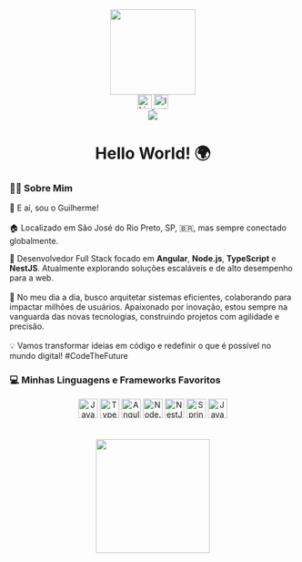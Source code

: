 <div align="center">
  <img
    height="150"
    src="https://media2.giphy.com/media/3oKIPnAiaMCws8nOsE/giphy.gif?cid=ecf05e47c70ys80yu08rgtshnesb0zk5hff8vgmu27j76fww&ep=v1_gifs_search&rid=giphy.gif&ct=g"
  />
</div>
<div align="center">
  <a
    href="https://www.linkedin.com/in/guilherme-carmona-abb02b239/"
    target="_blank"
  >
    <img
      src="https://img.shields.io/static/v1?message=LinkedIn&logo=linkedin&label=&color=0077B5&logoColor=white&style=for-the-badge"
      height="25"
      alt="LinkedIn logo"
    />
  </a>
  <a href="https://www.instagram.com/imkarmona" target="_blank">
    <img
      src="https://img.shields.io/static/v1?message=Instagram&logo=instagram&label=&color=E4405F&logoColor=white&style=for-the-badge"
      height="25"
      alt="Instagram logo"
    />
  </a>
</div>
<div align="center">
  <img
    src="https://visitor-badge.laobi.icu/badge?page_id=imkarmona.imkarmona&"
  />
</div>
<h1 align="center">Hello World! 🌍</h1>
<h3 align="left">👨‍💻 Sobre Mim</h3>
<p align="left">
  👋 E aí, sou o Guilherme!<br /><br />
  🏠 Localizado em São José do Rio Preto, SP, 🇧🇷, mas sempre conectado
  globalmente.<br />

  💼 Desenvolvedor Full Stack focado em <strong>Angular</strong>,
  <strong>Node.js</strong>, <strong>TypeScript</strong> e
  <strong>NestJS</strong>. Atualmente explorando soluções escaláveis e de alto
  desempenho para a web.<br /><br />
  🚀 No meu dia a dia, busco arquitetar sistemas eficientes, colaborando para
  impactar milhões de usuários. Apaixonado por inovação, estou sempre na
  vanguarda das novas tecnologias, construindo projetos com agilidade e
  precisão.<br /><br />
  💡 Vamos transformar ideias em código e redefinir o que é possível no mundo
  digital! #CodeTheFuture
</p>
<h3 align="left">💻 Minhas Linguagens e Frameworks Favoritos</h3>


<div align="center">
  <img
    src="https://img.shields.io/badge/JavaScript-F7DF1E?logo=javascript&logoColor=black&style=for-the-badge"
    height="34"
    alt="JavaScript logo"
  />
  <img
    src="https://img.shields.io/badge/TypeScript-3178C6?logo=typescript&logoColor=white&style=for-the-badge"
    height="34"
    alt="TypeScript logo"
  />
  <img
    src="https://img.shields.io/badge/Angular-DD0031?logo=angular&logoColor=white&style=for-the-badge"
    height="34"
    alt="Angular logo"
  />
  <img
    src="https://img.shields.io/badge/Node.js-339933?logo=node.js&logoColor=white&style=for-the-badge"
    height="34"
    alt="Node.js logo"
  />
  <img
    src="https://img.shields.io/badge/NestJS-E0234E?logo=nestjs&logoColor=white&style=for-the-badge"
    height="34"
    alt="NestJS logo"
  />
  <img
    src="https://img.shields.io/badge/Spring-6DB33F?style=for-the-badge&logo=spring&logoColor=white"
    height="34"
    alt="Spring logo"
  />
  <img
    src="https://img.shields.io/badge/Java-ED8B00?style=for-the-badge&logo=openjdk&logoColor=white"
    height="34"
    alt="Java logo"
  />
</div>
<br />
<br />
<div align="center">
  <img
    height="200"
    src="https://media0.giphy.com/media/6KGPoV1Z61IpDZyTeN/giphy.gif?cid=ecf05e4765rbff307fylp5buarkthuwvdj11rq6p68id18mk&ep=v1_gifs_related&rid=giphy.gif&ct=g"
  />
</div>
